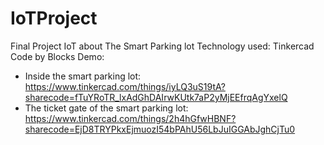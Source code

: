 # IoTProject
Final Project IoT about The Smart Parking lot
Technology used: Tinkercad
Code by Blocks
Demo:
- Inside the smart parking lot: https://www.tinkercad.com/things/iyLQ3uS19tA?sharecode=fTuYRoTR_lxAdGhDAIrwKUtk7aP2yMjEEfrqAgYxelQ
- The ticket gate of the smart parking lot: https://www.tinkercad.com/things/2h4hGfwHBNF?sharecode=EjD8TRYPkxEjmuozI54bPAhU56LbJuIGGAbJghCjTu0
